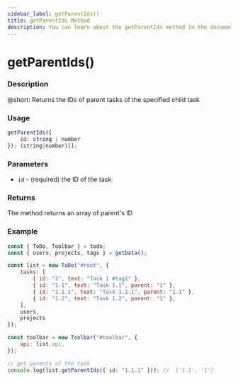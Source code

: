 ```yaml
---
sidebar_label: getParentIds()
title: getParentIds Method
description: You can learn about the getParentIds method in the documentation of the DHTMLX JavaScript To Do List library. Browse developer guides and API reference, try out code examples and live demos, and download a free 30-day evaluation version of DHTMLX To Do List.
---
```


# getParentIds()

### Description

@short: Returns the IDs of parent tasks of the specified child task


### Usage

~~~js
getParentIds({
    id: string | number
}): (string|number)[];
~~~

### Parameters

- `id` - (required) the ID of the task

### Returns

The method returns an array of parent's ID

### Example

~~~js {20}
const { ToDo, Toolbar } = todo;
const { users, projects, tags } = getData();

const list = new ToDo("#root", {
	tasks: [
        { id: "1", text: "Task 1 #tag1" },
		{ id: "1.1", text: "Task 1.1", parent: "1" },
        { id: "1.1.1", text: "Task 1.1.1", parent: "1.1" },
		{ id: "1.2", text: "Task 1.2", parent: "1" },
    ],
	users,
	projects
});

const toolbar = new Toolbar("#toolbar", {
	api: list.api,
});

// get parents of the task
console.log(list.getParentIds({ id: "1.1.1" })); //  ['1.1', '1']
~~~